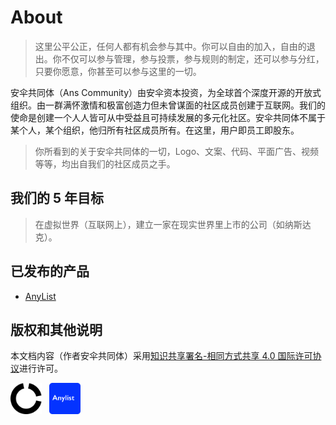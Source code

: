 # About

> 这里公平公正，任何人都有机会参与其中。你可以自由的加入，自由的退出。你不仅可以参与管理，参与投票，参与规则的制定，还可以参与分红，只要你愿意，你甚至可以参与这里的一切。

安伞共同体（Ans Community）由安伞资本投资，为全球首个深度开源的开放式组织。由一群满怀激情和极富创造力但未曾谋面的社区成员创建于互联网。我们的使命是创建一个人人皆可从中受益且可持续发展的多元化社区。安伞共同体不属于某个人，某个组织，他归所有社区成员所有。在这里，用户即员工即股东。

> 你所看到的关于安伞共同体的一切，Logo、文案、代码、平面广告、视频等等，均出自我们的社区成员之手。

## 我们的 5 年目标

> 在虚拟世界（互联网上），建立一家在现实世界里上市的公司（如纳斯达克）。

## 已发布的产品

- [AnyList](https://github.com/AnsCommunity/About/blob/main/About/AnyList.md)

## 版权和其他说明

本文档内容（作者安伞共同体）采用[知识共享署名-相同方式共享 4.0 国际许可协议](https://creativecommons.org/licenses/by-sa/4.0/deed.zh)进行许可。

<img src="/Img/Logo/AC-Logo.png" height="50" width="50" />&nbsp;&nbsp;&nbsp;<img src="/Img/Logo/Anylist-Logo.png" height="50" width="50" />
